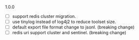 1.0.0

- [ ] support redis cluster migration.
- [ ] use tinylog instead of log4j2 to reduce toolset size.
- [ ] default export file format change to jsonl. (breaking change)
- [ ] redis uri support cluster and sentinel. (breaking change)